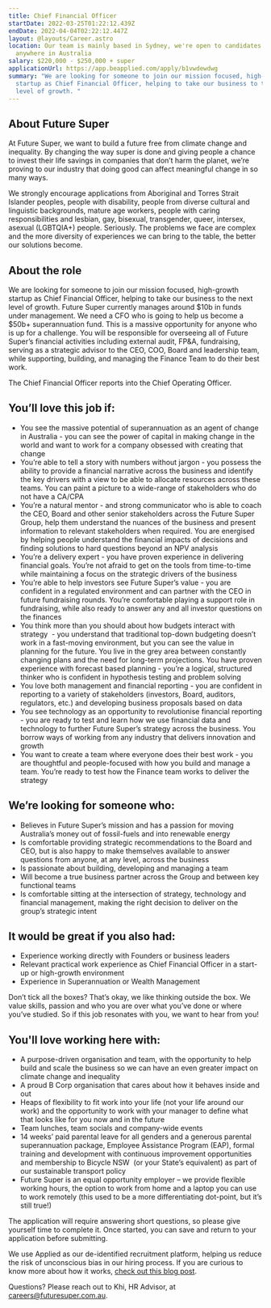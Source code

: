 ```yaml
---
title: Chief Financial Officer
startDate: 2022-03-25T01:22:12.439Z
endDate: 2022-04-04T02:22:12.447Z
layout: @layouts/Career.astro
location: Our team is mainly based in Sydney, we're open to candidates from
  anywhere in Australia
salary: $220,000 - $250,000 + super
applicationUrl: https://app.beapplied.com/apply/b1vwdewdwg
summary: "We are looking for someone to join our mission focused, high-growth
  startup as Chief Financial Officer, helping to take our business to the next
  level of growth. "
---
```


## About Future Super

At Future Super, we want to build a future free from climate change and inequality. By changing the way super is done and giving people a chance to invest their life savings in companies that don’t harm the planet, we’re proving to our industry that doing good can affect meaningful change in so many ways.

We strongly encourage applications from Aboriginal and Torres Strait Islander peoples, people with disability, people from diverse cultural and linguistic backgrounds, mature age workers, people with caring responsibilities and lesbian, gay, bisexual, transgender, queer, intersex, asexual (LGBTQIA+) people. Seriously. The problems we face are complex and the more diversity of experiences we can bring to the table, the better our solutions become.

## About the role

We are looking for someone to join our mission focused, high-growth startup as Chief Financial Officer, helping to take our business to the next level of growth. Future Super currently manages around $10b in funds under management. We need a CFO who is going to help us become a $50b+ superannuation fund. This is a massive opportunity for anyone who is up for a challenge. You will be responsible for overseeing all of Future Super’s financial activities including external audit, FP&A, fundraising, serving as a strategic advisor to the CEO, COO, Board and leadership team, while supporting, building, and managing the Finance Team to do their best work.

The Chief Financial Officer reports into the Chief Operating Officer.

## You’ll love this job if:

- You see the massive potential of superannuation as an agent of change in Australia - you can see the power of capital in making change in the world and want to work for a company obsessed with creating that change
- You’re able to tell a story with numbers without jargon - you possess the ability to provide a financial narrative across the business and identify the key drivers with a view to be able to allocate resources across these teams. You can paint a picture to a wide-range of stakeholders who do not have a CA/CPA
- You’re a natural mentor - and strong communicator who is able to coach the CEO, Board and other senior stakeholders across the Future Super Group, help them understand the nuances of the business and present information to relevant stakeholders when required. You are energised by helping people understand the financial impacts of decisions and finding solutions to hard questions beyond an NPV analysis
- You’re a delivery expert - you have proven experience in delivering financial goals. You’re not afraid to get on the tools from time-to-time while maintaining a focus on the strategic drivers of the business
- You’re able to help investors see Future Super’s value - you are confident in a regulated environment and can partner with the CEO in future fundraising rounds. You’re comfortable playing a support role in fundraising, while also ready to answer any and all investor questions on the finances
- You think more than you should about how budgets interact with strategy  - you understand that traditional top-down budgeting doesn’t work in a fast-moving environment, but you can see the value in planning for the future. You live in the grey area between constantly changing plans and the need for long-term projections. You have proven experience with forecast based planning - you’re a logical, structured thinker who is confident in hypothesis testing and problem solving
- You love both management and financial reporting - you are confident in reporting to a variety of stakeholders (investors, Board, auditors, regulators, etc.) and developing business proposals based on data
- You see technology as an opportunity to revolutionise financial reporting - you are ready to test and learn how we use financial data and technology to further Future Super’s strategy across the business. You borrow ways of working from any industry that delivers innovation and growth
- You want to create a team where everyone does their best work - you are thoughtful and people-focused with how you build and manage a team. You’re ready to test how the Finance team works to deliver the strategy

## We’re looking for someone who:

- Believes in Future Super’s mission and has a passion for moving Australia’s money out of fossil-fuels and into renewable energy
- Is comfortable providing strategic recommendations to the Board and CEO, but is also happy to make themselves available to answer questions from anyone, at any level, across the business
- Is passionate about building, developing and managing a team
- Will become a true business partner across the Group and between key functional teams
- Is comfortable sitting at the intersection of strategy, technology and financial management, making the right decision to deliver on the group’s strategic intent

## It would be great if you also had:

- Experience working directly with Founders or business leaders
- Relevant practical work experience as Chief Financial Officer in a start-up or high-growth environment
- Experience in Superannuation or Wealth Management

Don’t tick all the boxes? That’s okay, we like thinking outside the box. We value skills, passion and who you are over what you’ve done or where you’ve studied. So if this job resonates with you, we want to hear from you!

## You'll love working here with:

- A purpose-driven organisation and team, with the opportunity to help build and scale the business so we can have an even greater impact on climate change and inequality
- A proud B Corp organisation that cares about how it behaves inside and out
- Heaps of flexibility to fit work into your life (not your life around our work) and the opportunity to work with your manager to define what that looks like for you now and in the future
- Team lunches, team socials and company-wide events
- 14 weeks’ paid parental leave for all genders and a generous parental superannuation package, Employee Assistance Program (EAP), formal training and development with continuous improvement opportunities and membership to Bicycle NSW  (or your State’s equivalent) as part of our sustainable transport policy
- Future Super is an equal opportunity employer – we provide flexible working hours, the option to work from home and a laptop you can use to work remotely (this used to be a more differentiating dot-point, but it’s still true!)

The application will require answering short questions, so please give yourself time to complete it. Once started, you can save and return to your application before submitting.

We use Applied as our de-identified recruitment platform, helping us reduce the risk of unconscious bias in our hiring process. If you are curious to know more about how it works, [check out this blog post](https://www.linkedin.com/pulse/how-de-identified-recruitment-improving-diversity-our-veronica/?trackingId=0MnwcX%2BBRQSOTl0oogaIbA%3D%3D).

Questions? Please reach out to Khi, HR Advisor, at careers@futuresuper.com.au.
